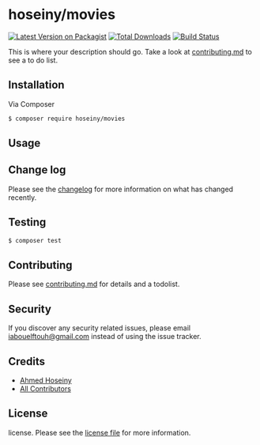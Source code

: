 # hoseiny/movies

[![Latest Version on Packagist][ico-version]][link-packagist]
[![Total Downloads][ico-downloads]][link-downloads]
[![Build Status][ico-travis]][link-travis]


This is where your description should go. Take a look at [contributing.md](contributing.md) to see a to do list.

## Installation

Via Composer

``` bash
$ composer require hoseiny/movies
```

## Usage

## Change log

Please see the [changelog](changelog.md) for more information on what has changed recently.

## Testing

``` bash
$ composer test
```

## Contributing

Please see [contributing.md](contributing.md) for details and a todolist.

## Security

If you discover any security related issues, please email iabouelftouh@gmail.com instead of using the issue tracker.

## Credits

- [Ahmed Hoseiny][link-author]
- [All Contributors][link-contributors]

## License

license. Please see the [license file](license.md) for more information.

[ico-version]: https://img.shields.io/packagist/v/hoseiny/movies.svg?style=flat-square
[ico-downloads]: https://img.shields.io/packagist/dt/hoseiny/movies.svg?style=flat-square
[ico-travis]: https://img.shields.io/travis/hoseiny/movies/master.svg?style=flat-square
[ico-styleci]: https://styleci.io/repos/12345678/shield

[link-packagist]: https://packagist.org/packages/hoseiny/movies
[link-downloads]: https://packagist.org/packages/hoseiny/movies
[link-travis]: https://travis-ci.org/hoseiny/movies
[link-styleci]: https://styleci.io/repos/12345678
[link-author]: hhttps://github.com/AhmedHoseiny
[link-contributors]: ../../contributors
